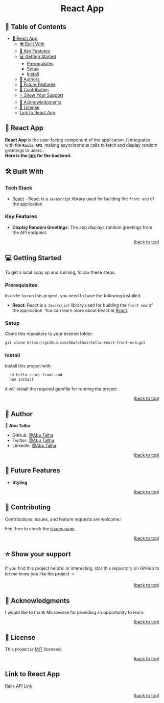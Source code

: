  <div align="center">
  <h1><b>React App</b></h1>
</div>

<!-- TABLE OF CONTENTS -->

## 📗 Table of Contents

- [📖 React App](#-about-project)
  - [🛠 Built With](#-built-with)
  - [🌟 Key Features](#-key-features)
  - [💻 Getting Started](#-getting-started)
    - [Prerequisites](#prerequisites)
    - [Setup](#setup)
    - [Install](#install)
  - [👥 Authors](#-authors)
  - [🔭 Future Features](#-future-features)
  - [🤝 Contributing](#-contributing)
  - [⭐️ Show Your Support](#️-show-your-support)
  - [🙏 Acknowledgments](#-acknowledgments)
  - [📝 License](#-license)
  - [ Link to React App ](#-link-to-react)

<!-- ABOUT PROJECT -->

## 📖 React App <a name="about-project"></a>

**React App** is the user-facing component of the application. It integrates with the **`Rails API`**, making asynchronous calls to fetch and display random greetings to users..<br>**Here is the [link](https://github.com/AbuTalha3/hello-rails-back-end/tree/feature-back-end) for the backend.**

## 🛠 Built With <a name="built-with"></a>

### Tech Stack <a name="tech-stack"></a>

- [React](https://react.dev/) - React is a `JavaScript` library used for building the `front end` of the application.

<!-- FEATURES -->

### Key Features <a name="key-features"></a>

- **Display Random Greetings:** The app displays random greetings from the API endpoint.

<p align="right">(<a href="#-table-of-contents">back to top</a>)</p>

<!-- GETTING STARTED -->

## 💻 Getting Started <a name="getting-started"></a>

To get a local copy up and running, follow these steps.

### Prerequisites

In order to run this project, you need to have the following installed:

- **React:** React is a `JavaScript` library used for building the `front end` of the application. You can learn more about React at [React](https://react.dev/).

### Setup

Clone this repository to your desired folder:

```bash
git clone https://github.com/AbuTalha3/hello-react-front-end.git
```

### Install

Install this project with:

```bash
  cd hello-react-front-end
  npm install
```

it will install the required gemfile for running the project

<p align="right">(<a href="#readme-top">back to top</a>)</p>

<!-- AUTHORS -->

## 👥 Author <a name="author"></a>

👤 **Abu Talha**

- GitHub: [@Abu Talha](https://github.com/abutalha3)
- Twitter: [@Abu Tallha](https://twitter.com/AbuTalha8T)
- LinkedIn: [@Abu Talha](https://www.linkedin.com/in/)


<p align="right">(<a href="#readme-top">back to top</a>)</p>

<!-- FUTURE FEATURES -->

## 🔭 Future Features <a name="future-features"></a>

- **Styling**

<p align="right">(<a href="#readme-top">back to top</a>)</p>

<!-- CONTRIBUTING -->

## 🤝 Contributing <a name="contributing"></a>

Contributions, issues, and feature requests are welcome.!

Feel free to check the [issues page](https://github.com/AbuTalha3/hello-react-front-end/issues).

<p align="right">(<a href="#readme-top">back to top</a>)</p>

<!-- SUPPORT -->

## ⭐️ Show your support <a name="support"></a>

If you find this project helpful or interesting, star this repository on GitHub to let me know you like the project. ⭐️

<p align="right">(<a href="#readme-top">back to top</a>)</p>

<!-- ACKNOWLEDGEMENTS -->

## 🙏 Acknowledgments <a name="acknowledgements"></a>

I would like to thank Microverse for providing an opportunity to learn.

<p align="right">(<a href="#readme-top">back to top</a>)</p>

<!-- LICENSE -->

## 📝 License <a name="license"></a>

This project is [MIT](./LICENSE) licensed.

<p align="right">(<a href="#readme-top">back to top</a>)</p>

<!-- Link to React App -->

## Link to React App <a name="link-to-react"></a>

[Rails API Link](https://github.com/AbuTalha3/hello-rails-back-end)

<p align="right">(<a href="#readme-top">back to top</a>)</p>
